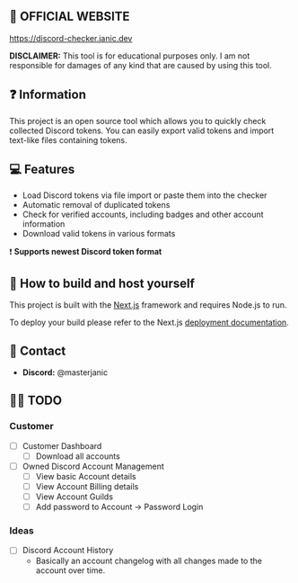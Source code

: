 ## 🔴 OFFICIAL WEBSITE
https://discord-checker.janic.dev

**DISCLAIMER:** This tool is for educational purposes only. I am not responsible for damages of any kind that are caused by using this tool.

## ❓ Information
This project is an open source tool which allows you to quickly check collected Discord tokens. You can easily export valid tokens and import text-like files containing tokens.

## 💻 Features
- Load Discord tokens via file import or paste them into the checker
- Automatic removal of duplicated tokens
- Check for verified accounts, including badges and other account information
- Download valid tokens in various formats

❗ **Supports newest Discord token format**

## 🔨 How to build and host yourself
This project is built with the [Next.js](https://nextjs.org/) framework and requires Node.js to run.

To deploy your build please refer to the Next.js [deployment documentation](https://nextjs.org/docs/app/building-your-application/deploying).

## 📝 Contact
- **Discord:** @masterjanic

## 🧑‍💻 TODO

### Customer
- [ ] Customer Dashboard
  - [ ] Download all accounts
- [ ] Owned Discord Account Management
  -  [ ] View basic Account details
  -  [ ] View Account Billing details
  -  [ ] View Account Guilds
  -  [ ] Add password to Account -> Password Login

### Ideas
- [ ] Discord Account History 
  - Basically an account changelog with all changes made to the account over time.
